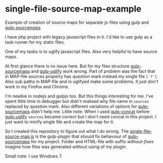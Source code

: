 single-file-source-map-example
==============================

Example of creation of source maps for separate js-files using gulp and [gulp-sourcemaps]


I have php project with legacy javascript files in it. I'd like to use gulp as a task runner for my static files. 

One of my tasks is to uglify javascript files. Also very helpful to have source maps.

At first glance there is no issue here. But for my files structure [gulp-sourcemaps] and [gulp-uglify] work wrong. 
Part of problem was the fact that in MAP-file sources property has question mark instead my single file ```['?']```. 
Also sub paths in MAP-file and in uglifyed make some problems. It just don't work in my Firefox and Chrome.

I'm newbie in nodejs and gulpjs too. But this things interesting for me. I've spent little time in debugger but didn't realised why file name in ```sources``` replaced by question mark. 
Also different variations of options for [gulp-sourcemaps] didn't help me. 
Little note: When I used [gulp-concat] before [gulp-uglify] ```sources``` became correct but I don't need concat in this project. 
I just want to minify single file and create the map for it.

So I created this repository to figure out what I do wrong. The [single-file-source-map.js](single-file-source-map.js) is the gulp-plugin that should fix behaviour of [gulp-sourcemaps] for my project.
Folder and HTML-file with suffix _without-fixes_ imagine how files was generated without using of my plugin.

Small note: I use Windows 7.

[gulp-sourcemaps]: https://github.com/floridoo/gulp-sourcemaps
[gulp-uglify]: https://github.com/terinjokes/gulp-uglify
[gulp-concat]: https://github.com/wearefractal/gulp-concat